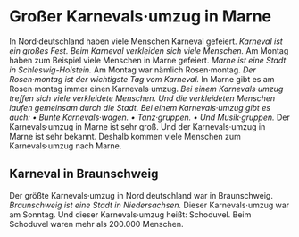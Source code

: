 # Großer Karnevals·umzug in Marne

In Nord·deutschland haben viele Menschen Karneval gefeiert. 
*Karneval ist ein großes Fest.* 
*Beim Karneval verkleiden sich viele Menschen.* Am Montag haben zum Beispiel viele Menschen in Marne gefeiert. 
*Marne ist eine Stadt in Schleswig-Holstein.* Am Montag war nämlich Rosen·montag. 
*Der Rosen·montag ist der wichtigste Tag vom Karneval.* In Marne gibt es am Rosen·montag immer einen Karnevals·umzug. 
*Bei einem Karnevals·umzug treffen sich viele verkleidete Menschen.* 
*Und die verkleideten Menschen laufen gemeinsam durch die Stadt.* 
*Bei einem Karnevals·umzug gibt es auch:* *• Bunte Karnevals·wagen.* *• Tanz·gruppen.* *• Und Musik·gruppen.* 
Der Karnevals·umzug in Marne ist sehr groß. Und der Karnevals·umzug in Marne ist sehr bekannt. Deshalb kommen viele Menschen zum Karnevals·umzug nach Marne. 

## Karneval in Braunschweig
Der größte Karnevals·umzug in Nord·deutschland war in Braunschweig. 
*Braunschweig ist eine Stadt in Niedersachsen.* Dieser Karnevals·umzug war am Sonntag. Und dieser Karnevals·umzug heißt: Schoduvel. Beim Schoduvel waren mehr als 200.000 Menschen. 
